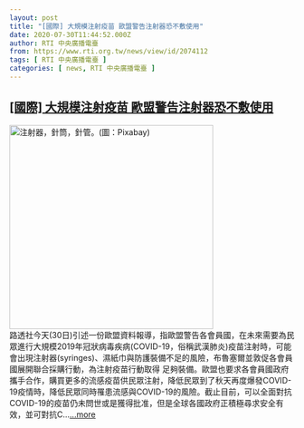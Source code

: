 ```yaml
---
layout: post
title: "[國際] 大規模注射疫苗 歐盟警告注射器恐不敷使用"
date: 2020-07-30T11:44:52.000Z
author: RTI 中央廣播電臺
from: https://www.rti.org.tw/news/view/id/2074112
tags: [ RTI 中央廣播電臺 ]
categories: [ news, RTI 中央廣播電臺 ]
---
```

<!--1596109492000-->
[[國際] 大規模注射疫苗 歐盟警告注射器恐不敷使用](https://www.rti.org.tw/news/view/id/2074112)
------

<div>
<img src="https://static.rti.org.tw/assets/thumbnails/2020/06/16/98fc9ce9a896e8e699b0aaec0f7a4055.jpg" width="360" alt="注射器，針筒，針管。(圖：Pixabay)" title="注射器，針筒，針管。(圖：Pixabay)"><br>路透社今天(30日)引述一份歐盟資料報導，指歐盟警告各會員國，在未來需要為民眾進行大規模2019年冠狀病毒疾病(COVID-19，俗稱武漢肺炎)疫苗注射時，可能會出現注射器(syringes)、濕紙巾與防護裝備不足的風險，布魯塞爾並敦促各會員國展開聯合採購行動，為注射疫苗行動取得 足夠裝備。歐盟也要求各會員國政府攜手合作，購買更多的流感疫苗供民眾注射，降低民眾到了秋天再度爆發COVID-19疫情時，降低民眾同時罹患流感與COVID-19的風險。截止目前，可以全面對抗COVID-19的疫苗仍未問世或是獲得批准，但是全球各國政府正積極尋求安全有效，並可對抗C...<a target="_blank" href="https://www.rti.org.tw/news/view/id/2074112">...more</a>
</div>
